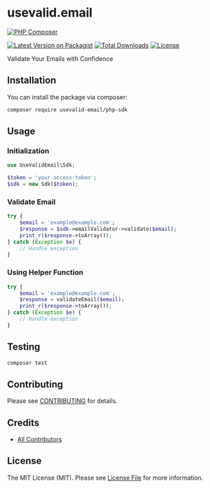 # usevalid.email

[![PHP Composer](https://github.com/usevalid-email/php-sdk/actions/workflows/php.yml/badge.svg)](https://github.com/usevalid-email/php-sdk/actions/workflows/php.yml)

[![Latest Version on Packagist](https://img.shields.io/packagist/v/usevalid-email/php-sdk.svg?style=flat-square)](https://packagist.org/packages/usevalid-email/php-sdk)
[![Total Downloads](https://img.shields.io/packagist/dt/usevalid-email/php-sdk.svg?style=flat-square)](https://packagist.org/packages/usevalid-email/php-sdk)
[![License](https://img.shields.io/packagist/l/usevalid-email/php-sdk.svg?style=flat-square)](https://packagist.org/packages/usevalid-email/php-sdk)

Validate Your Emails with Confidence

## Installation

You can install the package via composer:

```bash
composer require usevalid-email/php-sdk
```

## Usage

### Initialization

```php
use UseValidEmail\Sdk;

$token = 'your-access-token';
$sdk = new Sdk($token);
```

### Validate Email

```php
try {
    $email = 'example@example.com';
    $response = $sdk->emailValidator->validate($email);
    print_r($response->toArray());
} catch (Exception $e) {
    // Handle exception
}
```

### Using Helper Function

```php
try {
    $email = 'example@example.com';
    $response = validateEmail($email);
    print_r($response->toArray());
} catch (Exception $e) {
    // Handle exception
}
```

## Testing

```bash
composer test
```

## Contributing

Please see [CONTRIBUTING](CONTRIBUTING.md) for details.

## Credits

- [All Contributors](https://github.com/usevalid-email/php-sdk/graphs/contributors)

## License

The MIT License (MIT). Please see [License File](LICENSE) for more information.
